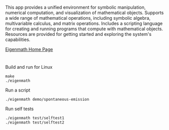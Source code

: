 This app provides a unified environment for symbolic manipulation, numerical computation, and visualization of mathematical objects. Supports a wide range of mathematical operations, including symbolic algebra, multivariable calculus, and matrix operations. Includes a scripting language for creating and running programs that compute with mathematical objects. Resources are provided for getting started and exploring the system's capabilities.

[Eigenmath Home Page](https://georgeweigt.github.io/index.html)

#

Build and run for Linux

```
make
./eigenmath
```

Run a script

```
./eigenmath demo/spontaneous-emission
```

Run self tests

```
./eigenmath test/selftest1
./eigenmath test/selftest2
```
